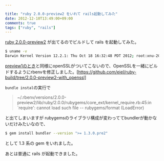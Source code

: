 ```yaml
---

title: "ruby 2.0.0-preview2 をいれて rails起動してみた"
date: 2012-12-10T13:49:00+09:00
comments: true
tags: ["ruby", "rails"]
---
```


[ruby 2.0.0-preview2](http://blade.nagaokaut.ac.jp/cgi-bin/scat.rb/ruby/ruby-core/50443) が出てるのでビルドして rails を起動してみた。

```bash
$ uname -v
Darwin Kernel Version 12.2.1: Thu Oct 18 16:32:48 PDT 2012; root:xnu-2050.20.9~2/RELEASE_X86_64
```

[preview1のとき](/blog/2012/11/25/rbenv-ruby-2-dot-0-0-inclued-openssl/)と同様にopenSSLがついてこないので、OpenSSLを一緒にビルドするようにrbenvを修正しました。[https://github.com/eiel/ruby-build/tree/2.0.0-preview2-with_openssl]

`bundle instal`の実行で

> ~/.rbenv/versions/2.0.0-preview2/lib/ruby/2.0.0/rubygems/core_ext/kernel_require.rb:45:in `require': cannot load such file -- rubygems/format (LoadError)

と出てしまいますが rubygemsのライブラリ構成が変わっててbundlerが動かないだけみたいなので、

```bash
$ gem install bundler --version ">= 1.3.0.pre2"
```

として 1.3 系の gem をいれました。

あとは普通に rails が起動できました。
